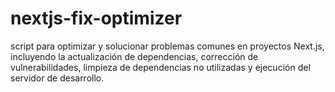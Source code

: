 # nextjs-fix-optimizer
script para optimizar y solucionar problemas comunes en proyectos Next.js, incluyendo la actualización de dependencias, corrección de vulnerabilidades, limpieza de dependencias no utilizadas y ejecución del servidor de desarrollo.
